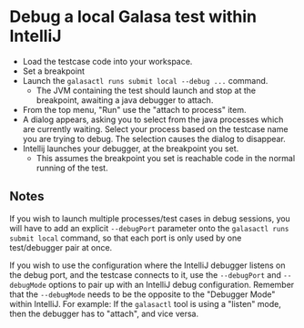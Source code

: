 # Debug a local Galasa test within IntelliJ

- Load the testcase code into your workspace.
- Set a breakpoint
- Launch the `galasactl runs submit local --debug ...` command.
  - The JVM containing the test should launch and stop at the breakpoint, awaiting a java debugger to attach.
- From the top menu, "Run" use the "attach to process" item.
- A dialog appears, asking you to select from the java processes which are currently waiting. Select your process based on the testcase name you are trying to debug. The selection causes the dialog to disappear.
- Intellij launches your debugger, at the breakpoint you set.
  - This assumes the breakpoint you set is reachable code in the normal running of the test.


## Notes
If you wish to launch multiple processes/test cases in debug sessions, you will have to add an explicit `--debugPort` parameter onto the `galasactl runs submit local` command, so that each port is only used by one test/debugger pair at once.

If you wish to use the configuration where the IntelliJ debugger listens on the
debug port, and the testcase connects to it, use the `--debugPort` and `--debugMode` options to pair up with an IntelliJ debug configuration.
Remember that the `--debugMode` needs to be the opposite to the "Debugger Mode" within IntelliJ.
For example: If the `galasactl` tool is using a "listen" mode, then the debugger has to "attach", and vice versa.


